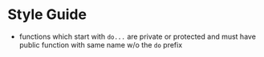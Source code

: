 # Style Guide

- functions which start with `do...` are private or protected and must have public function with same name w/o the `do` prefix

